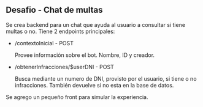 ## Desafio - Chat de multas

Se crea backend para un chat que ayuda al usuario a consultar si tiene multas o no.
Tiene 2 endpoints principales:
- /contextoInicial - POST
  
  Provee información sobre el bot. Nombre, ID y creador.
  
- /obtenerInfracciones/$userDNI - POST
  
  Busca mediante un numero de DNI, provisto por el usuario, si tiene o no infracciones. También devuelve si no esta en la base de datos.

Se agrego un pequeño front para simular la experiencia.

